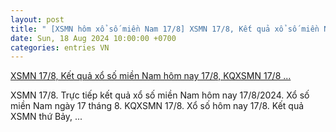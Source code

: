 ```yaml
---
layout: post
title: " [XSMN hôm xổ số miền Nam 17/8] XSMN 17/8, Kết quả xổ số miền Nam hôm nay 17/8, KQXSMN 17/8 ..."
date: Sun, 18 Aug 2024 10:00:00 +0700
categories: entries VN
---
```

[XSMN 17/8, Kết quả xổ số miền Nam hôm nay 17/8, KQXSMN 17/8 ...](https://congthuong.vn/xsmn-178-ket-qua-xo-so-mien-nam-hom-nay-1782024-xo-so-mien-nam-ngay-17-thang-8truc-tiep-xsmn-178-339588.html)

XSMN 17/8. Trực tiếp kết quả xổ số miền Nam hôm nay 17/8/2024. Xổ số miền Nam ngày 17 tháng 8. KQXSMN 17/8. Xổ số hôm nay 17/8. Kết quả XSMN thứ Bảy, ...

